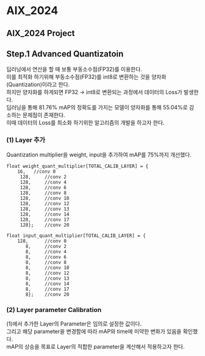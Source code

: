 # AIX_2024
## AIX_2024 Project   
## Step.1 Advanced Quantizatoin   
딥러닝에서 연산을 할 때 보통 부동소수점(FP32)를 이용한다.   
이를 최적화 하기위해 부동소수점(FP32)를 int8로 변환하는 것을 양자화(Quantization)이라고 한다.   
하지만 양자화를 하게되면 FP32 -> int8로 변환되는 과정에서 데이터의 Loss가 발생한다.      
딥러닝을 통해 81.76% mAP의 정확도를 가지는 모델이 양자화를 통해 55.04%로 감소하는 문제점이 존재한다.   
이때 데이터의 Loss를 최소화 하기위한 알고리즘의 개발을 하고자 한다.  
### (1) Layer 추가    
Quantization multiplier을 weight, input을 추가하여 mAP를 75%까지 개선했다.
```
float weight_quant_multiplier[TOTAL_CALIB_LAYER] = {
	16,	  //conv 0
     128,     //conv 2
     128,     //conv 4
     128,     //conv 6
     128,     //conv 8
     128,     //conv 10
     128,     //conv 12
     128,     //conv 13
     128,     //conv 14
     128,     //conv 17
     128};    //conv 20
	
float input_quant_multiplier[TOTAL_CALIB_LAYER] = {
	128,	  //conv 0
	   8,     //conv 2
	   8,     //conv 4
	   8,     //conv 6
	   8,     //conv 8
	   8,     //conv 10     
	   8,     //conv 12
	   8,     //conv 13
	   8,     //conv 14
	   8,     //conv 17
	   8};    //conv 20
```
### (2) Layer parameter Calibration    
(1)에서 추가한 Layer의 Parameter은 임의로 설정한 값이다.   
그리고 해당 parameter을 변경함에 따라 mAP와 time에 미약한 변화가 있음을 확인했다.   
mAP의 상승을 목표로 Layer의 적합한 parameter을 계산해서 적용하고자 한다.   
